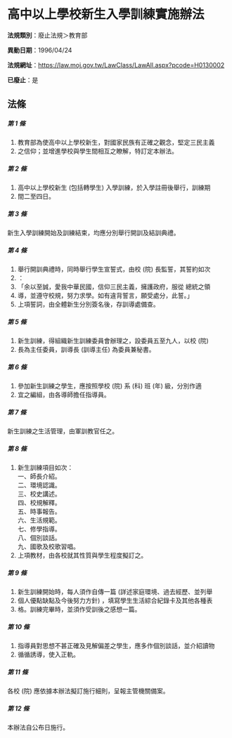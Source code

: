 # 高中以上學校新生入學訓練實施辦法

**法規類別**：廢止法規＞教育部

**異動日期**：1996/04/24  

**法規網址**：https://law.moj.gov.tw/LawClass/LawAll.aspx?pcode=H0130002

**已廢止**：是



## 法條
##### 第 1 條
1. 教育部為使高中以上學校新生，對國家民族有正確之觀念，堅定三民主義
1. 之信仰；並增進學校與學生間相互之瞭解，特訂定本辦法。

##### 第 2 條
1. 高中以上學校新生 (包括轉學生) 入學訓練，於入學註冊後舉行，訓練期
1. 間二至四日。

##### 第 3 條
新生入學訓練開始及訓練結束，均應分別舉行開訓及結訓典禮。

##### 第 4 條
1. 舉行開訓典禮時，同時舉行學生宣誓式，由校 (院) 長監誓，其誓約如次
1. ：
1. 「余以至誠，愛我中華民國，信仰三民主義，擁護政府，服從  總統之領
1. 導，並遵守校規，努力求學。如有違背誓言，願受處分，此誓。」
1. 上項誓詞，由全體新生分別簽名後，存訓導處備查。

##### 第 5 條
1. 新生訓練，得組織新生訓練委員會辦理之，設委員五至九人，以校 (院)
1. 長為主任委員，訓導長 (訓導主任) 為委員兼秘書。

##### 第 6 條
1. 參加新生訓練之學生，應按照學校 (院) 系 (科) 班 (年) 級，分別作適
1. 宜之編組，由各導師擔任指導員。

##### 第 7 條
新生訓練之生活管理，由軍訓教官任之。

##### 第 8 條
1. 新生訓練項目如次：  
一、師長介紹。  
二、環境認識。  
三、校史講述。  
四、校規解釋。  
五、時事報告。  
六、生活規範。  
七、修學指導。  
八、個別談話。  
九、國歌及校歌習唱。
1. 上項教材，由各校就其性質與學生程度擬訂之。

##### 第 9 條
1. 新生訓練開始時，每人須作自傳一篇 (詳述家庭環境、過去經歷、並列舉
1. 個人優點缺點及今後努力方針) ，填寫學生生活綜合紀錄卡及其他各種表
1. 格。訓練完畢時，並須作受訓後之感想一篇。

##### 第 10 條
1. 指導員對思想不甚正確及見解偏差之學生，應多作個別談話，並介紹讀物
1. 循循誘導，使入正軌。

##### 第 11 條
各校 (院) 應依據本辦法擬訂施行細則，呈報主管機關備案。

##### 第 12 條
本辦法自公布日施行。


